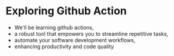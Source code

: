 # Exploring Github Action
- We'll be learning github actions,
- a robust tool that empowers you to streamline repetitive tasks,
- automate your software development workflows,
- enhancing productivity and code quality